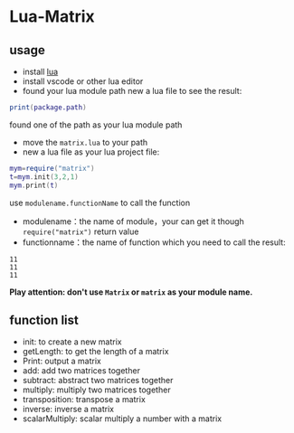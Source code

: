 # Lua-Matrix
## usage
- install [lua](https://github.com/lua/lua/releases)
- install vscode or other lua editor
- found your lua module path
new a lua file to see the result:

```lua
print(package.path)
```
found one of the path as your lua module path
- move the `matrix.lua` to your path
- new a lua file as your lua project file:
  
```lua
mym=require("matrix")
t=mym.init(3,2,1)
mym.print(t)
```
use `modulename.functionName` to call the function
- modulename：the name of module，your can get it though `require("matrix")` return value
- functionname：the name of function which you need to call
the result:
```
11
11
11
```
**Play attention: don't use `Matrix` or `matrix` as your module name.**
## function list
- init: to create a new matrix
- getLength: to get the length of a matrix
- Print: output a matrix
- add: add two matrices together
- subtract: abstract two matrices together
- multiply: multiply two matrices together
- transposition: transpose a matrix
- inverse: inverse a matrix
- scalarMultiply: scalar multiply a number with a matrix